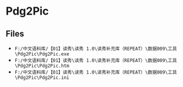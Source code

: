 # Pdg2Pic

## Files

- `F:/中文语料库/【01】读秀\读秀 1.0\读秀补充库（REPEAT）\数据009\工具\Pdg2Pic\Pdg2Pic.exe`
- `F:/中文语料库/【01】读秀\读秀 1.0\读秀补充库（REPEAT）\数据009\工具\Pdg2Pic\Pdg2Pic.htm`
- `F:/中文语料库/【01】读秀\读秀 1.0\读秀补充库（REPEAT）\数据009\工具\Pdg2Pic\Pdg2Pic.ini`
